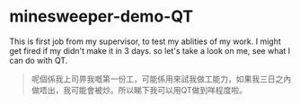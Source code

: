 # minesweeper-demo-QT

This is first job from my supervisor, to test my ablities of my work. I might get fired if my didn't make it in 3 days. so let's take a look on me, see what I can do with QT.
> 呢個係我上司畀我嘅第一份工，可能係用來試我做工能力，如果我三日之內做唔出，我可能會被炒。所以睇下我可以用QT做到咩程度啦。
